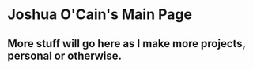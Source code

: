 # Joshua O'Cain's Main Page
## More stuff will go here as I make more projects, personal or otherwise. 

